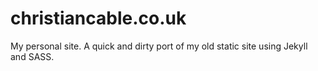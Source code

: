 # christiancable.co.uk


My personal site.
A quick and dirty port of my old static site using Jekyll and SASS.
